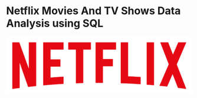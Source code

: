 # Netflix Movies And TV Shows Data Analysis using SQL
![Netflix Logo](https://github.com/SontakkeMansi/Netflix_sql_project/blob/main/logo.png)
